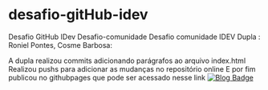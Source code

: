 # desafio-gitHub-idev
Desafio GitHub IDev
Desafio-comunidade
Desafio comunidade IDEV Dupla : Roniel Pontes, Cosme Barbosa:

A dupla realizou commits adicionando parágrafos ao arquivo index.html
Realizou pushs para adicionar as mudanças no repositório online
E por fim publicou no githubpages que pode ser acessado nesse link
[![Blog Badge](https://img.shields.io/badge/Page.desafio_1.com-black)](https://ronielpontes.github.io/desafio-gitHub-idev/)
